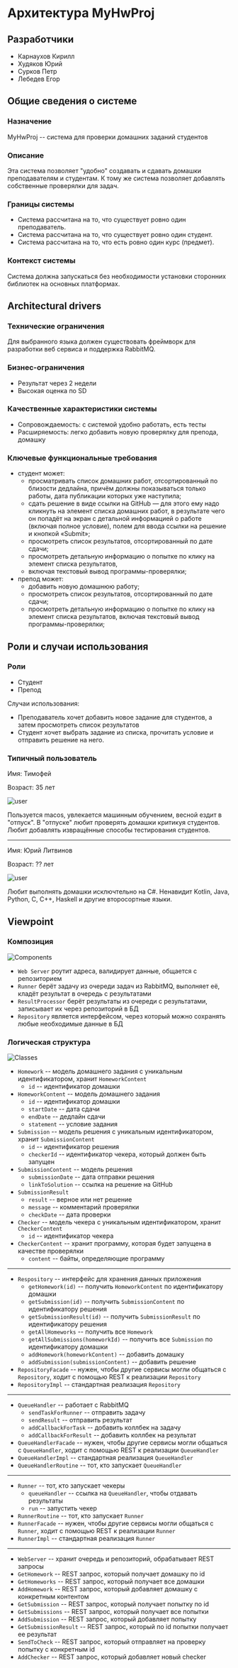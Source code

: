 # Архитектура MyHwProj

## Разработчики

- Карнаухов Кирилл
- Худяков Юрий
- Сурков Петр
- Лебедев Егор

## Общие сведения о системе

### Назначение

MyHwProj -- система для проверки домашних заданий студентов

### Описание

Эта система позволяет "удобно" создавать и сдавать домашки преподавателям и студентам. К тому же система позволяет
добавлять собственные проверялки для задач.


### Границы системы

- Система рассчитана на то, что существует ровно один преподаватель.
- Система рассчитана на то, что существует ровно один студент.
- Система рассчитана на то, что есть ровно один курс (предмет).

### Контекст системы

Система должна запускаться без необходимости установки сторонних библиотек на основных платформах.

## Architectural drivers

### Технические ограничения

Для выбранного языка должен существовать фреймворк для разработки веб сервиса и поддержка RabbitMQ.

### Бизнес-ограничения

- Результат через 2 недели
- Высокая оценка по SD

### Качественные характеристики системы

- Сопровождаемость: с системой удобно работать, есть тесты
- Расширяемость: легко добавить новую проверялку для препода, домашку

### Ключевые функциональные требования

- студент может:
    - просматривать список домашних работ, отсортированный по близости дедлайна, причём должны показываться только
      работы, дата публикации которых уже наступила;
    - сдать решение в виде ссылки на GitHub — для этого ему надо кликнуть на элемент списка домашних работ, в результате
      чего он попадёт на экран с детальной информацией о работе (включая полное условие), полем для ввода ссылки на
      решение и кнопкой «Submit»;
    - просмотреть список результатов, отсортированный по дате сдачи;
    - просмотреть детальную информацию о попытке по клику на элемент списка результатов,
    - включая текстовый вывод программы-проверялки;
- препод может:
    - добавить новую домашнюю работу;
    - просмотреть список результатов, отсортированный по дате сдачи;
    - просмотреть детальную информацию о попытке по клику на элемент списка результатов, включая текстовый вывод
      программы-проверялки;

## Роли и случаи использования

### Роли

- Студент
- Препод

Случаи использования:

- Преподаватель хочет добавить новое задание для студентов, а затем просмотреть список результатов
- Студент хочет выбрать задание из списка, прочитать условие и отправить решение на него.

### Типичный пользователь

Имя: Тимофей

Возраст: 35 лет

![user](img/user.png)

Пользуется macos, увлекается машинным обучением, весной ездит в "отпуск". В "отпуске" любит проверять домашки критикуя
студентов. Любит добавлять извращённые способы тестирования студентов.

----

Имя: Юрий Литвинов

Возраст: ?? лет

![user](img/user2.png)

Любит выполнять домашки исключтельно на C#. Ненавидит Kotlin, Java, Python, C, C++, Haskell и другие второсортные языки.

## Viewpoint

### Композиция

![Components](img/components.svg)

- `Web Server` роутит адреса, валидирует данные, общается с репозиторием
- `Runner` берёт задачу из очереди задач из RabbitMQ, выполняет её, кладёт результат в очередь с результатами
- `ResultProcessor` берёт результаты из очереди с результатами, записывает их через репозиторий в БД
- `Repository` является интерфейсом, через который можно сохранять любые необходимые данные в БД

### Логическая структура

![Classes](img/classes.svg)

- `Homework` -- модель домашнего задания с уникальным идентификатором, хранит `HomeworkContent` 
  - `id` -- идентификатор домашки
- `HomeworkContent` -- модель домашнего задания
  - `id` -- идентификатор домашки
  - `startDate` -- дата сдачи
  - `endDate` -- дедлайн сдачи
  - `statement` -- условие задания
- `Submission` -- модель решения с уникальным идентификатором, хранит `SubmissionContent`
  - `id` -- идентификатор решения
  - `checkerId` -- идентификатор чекера, который должен быть запущен
- `SubmissionContent` -- модель решения
  - `submissionDate` -- дата отправки решения
  - `linkToSolution` -- ссылка на решение на GitHub
- `SubmissionResult`
  - `result` -- верное или нет решение
  - `message` -- комментарий проверялки
  - `checkDate` -- дата проверки
- `Checker` -- модель чекера с уникальным идентификатором, хранит `CheckerContent`
  - `id` -- идентификатор чекера
- `CheckerContent` -- хранит программу, которая будет запущена в качестве проверялки
  - `content` -- байты, определяющие программу

-----

- `Respository` -- интерфейс для хранения данных приложения
    - `getHomework(id)` -- получить `HomeworkContent` по идентификатору домашки
    - `getSubmission(id)` -- получить `SubmissionContent` по идентификатору решения
    - `getSubmissionResult(id)` -- получить `SubmissionResult` по идентификатору решения
    - `getAllHomeworks` -- получить все `Homework`
    - `getAllSubmissions(homeworkId)` -- получить все `Submission` по идентификатору домашки
    - `addHomework(homeworkContent)` -- добавить домашку 
    - `addSubmission(submissionContent)` -- добавить решение
- `RepositoryFacade` -- нужен, чтобы другие сервисы могли общаться с `Repository`, ходит с помощью REST к
  реализации `Repository`
- `RepositoryImpl` -- стандартная реализация `Repository`

-----

- `QueueHandler` -- работает с RabbitMQ
  - `sendTaskForRunner` -- отправить задачу
  - `sendResult` -- отправить результат
  - `addCallbackForTask` -- добавить коллбек на задачу
  - `addCallbackForResult` -- добавить коллбек на результат
- `QueueHandlerFacade` -- нужен, чтобы другие сервисы могли общаться с `QueueHandler`, 
  ходит с помощью REST к реализации `QueueHandler`
- `QueueHandlerImpl` -- стандартная реализация `QueueHandler`
- `QueueHandlerRoutine` -- тот, кто запускает `QueueHandler`

-----

- `Runner` -- тот, кто запускает чекеры
  - `queueHandler` -- ссылка на `QueueHandler`, чтобы отдавать результаты
  - `run` -- запустить чекер
- `RunnerRoutine` -- тот, кто запускает `Runner`
- `RunnerFacade` -- нужен, чтобы другие сервисы могли общаться с `Runner`, ходит с помощью REST к реализации `Runner`
- `RunnerImpl` -- стандартная реализация `Runner`

-----

- `WebServer` -- хранит очередь и репозиторий, обрабатывает REST запросы
- `GetHomework` -- REST запрос, который получает домашку по id
- `GetHomeworks` -- REST запрос, который получает все домашки
- `AddHomework` -- REST запрос, который добавляет домашку с конкретным контентом
- `GetSubmission` -- REST запрос, который получает попытку по id
- `GetSubmissions` -- REST запрос, который получает все попытки
- `AddSubmission` -- REST запрос, который добавляет попытку
- `GetSubmissionResult` -- REST запрос, который по id попытки получает ее результат
- `SendToCheck` -- REST запрос, который отправляет на проверку попытку с конкретным id
- `AddChecker` -- REST запрос, который добавляет новый checker
